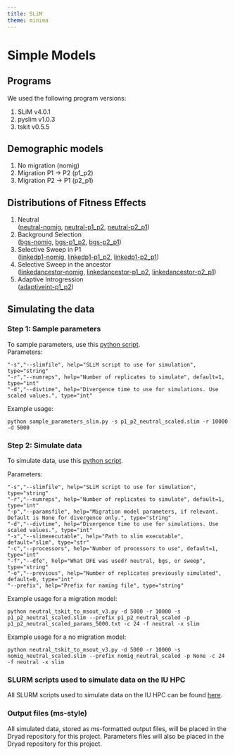 ```yaml
---
title: SLiM
theme: minima
---
```


# Simple Models

## Programs
We used the following program versions:
1. SLiM v4.0.1
2. pyslim v1.0.3
3. tskit v0.5.5

## Demographic models
1. No migration (nomig)
2. Migration P1 -> P2 (p1_p2)
3. Migration P2 -> P1 (p2_p1)  

## Distributions of Fitness Effects
1. Neutral  
([neutral-nomig](https://github.com/meganlsmith/selectionandmigration/blob/main/scripts/slim/simple/nomig_neutral_scaled.slim), [neutral-p1_p2](https://github.com/meganlsmith/selectionandmigration/blob/main/scripts/slim/simple/p1_p2_neutral_scaled.slim), [neutral-p2_p1](https://github.com/meganlsmith/selectionandmigration/blob/main/scripts/slim/simple/p2_p1_neutral_scaled.slim))  
2. Background Selection  
([bgs-nomig](https://github.com/meganlsmith/selectionandmigration/blob/main/scripts/slim/simple/nomig_bgs_scaled.slim), [bgs-p1_p2](https://github.com/meganlsmith/selectionandmigration/blob/main/scripts/slim/simple/p1_p2_bgs_scaled.slim), [bgs-p2_p1](https://github.com/meganlsmith/selectionandmigration/blob/main/scripts/slim/simple/p2_p1_bgs_scaled.slim))  
3. Selective Sweep in P1  
([linkedp1-nomig](https://github.com/meganlsmith/selectionandmigration/blob/main/scripts/slim/simple/nomig_linkedp1_scaled.slim), [linkedp1-p1_p2](https://github.com/meganlsmith/selectionandmigration/blob/main/scripts/slim/simple/p1_p2_linkedp1_scaled.slim), [linkedp1-p2_p1](https://github.com/meganlsmith/selectionandmigration/blob/main/scripts/slim/simple/p2_p1_linkedp1_scaled.slim))  
4. Selective Sweep in the ancestor  
([linkedancestor-nomig](https://github.com/meganlsmith/selectionandmigration/blob/main/scripts/slim/simple/nomig_linkedancestor_scaled.slim), [linkedancestor-p1_p2](https://github.com/meganlsmith/selectionandmigration/blob/main/scripts/slim/simple/p1_p2_linkedancestor_scaled.slim), [linkedancestor-p2_p1](https://github.com/meganlsmith/selectionandmigration/blob/main/scripts/slim/simple/p2_p1_linkedancestor_scaled.slim))  
5. Adaptive Introgression  
([adaptiveint-p1_p2](https://github.com/meganlsmith/selectionandmigration/blob/main/scripts/slim/simple/p1_p2_adaptiveint_scaled.slim))  

## Simulating the data

### Step 1: Sample parameters

To sample parameters, use this [python script](https://github.com/meganlsmith/selectionandmigration/blob/main/scripts/python/sample_parameters_slim.py).  
Parameters:

```
"-s","--slimfile", help="SLiM script to use for simulation", type="string"
"-r","--numreps", help="Number of replicates to simulate", default=1, type="int"
"-d","--divtime", help="Divergence time to use for simulations. Use scaled values.", type="int"
```
Example usage:  
```
python sample_parameters_slim.py -s p1_p2_neutral_scaled.slim -r 10000 -d 5000
```

### Step 2: Simulate data

To simulate data, use this [python script](https://github.com/meganlsmith/selectionandmigration/blob/main/scripts/python/neutral_tskit_to_msout_v3.py).

Parameters:
```
"-s","--slimfile", help="SLiM script to use for simulation", type="string"
"-r","--numreps", help="Number of replicates to simulate", default=1, type="int"
"-p","--paramsfile", help="Migration model parameters, if relevant. Default is None for divergence only.", type="string"
"-d","--divtime", help="Divergence time to use for simulations. Use scaled values.", type="int"
"-x","--slimexecutable", help="Path to slim executable", default="slim", type="str"
"-c","--processors", help="Number of processors to use", default=1, type="int"
"-f","--dfe", help="What DFE was used? neutral, bgs, or sweep", type="string"
"-o","--previous", help="Number of replicates previously simulated", default=0, type="int"
"--prefix", help="Prefix for naming file", type="string"
```
Example usage for a migration model:  
```
python neutral_tskit_to_msout_v3.py -d 5000 -r 10000 -s p1_p2_neutral_scaled.slim --prefix p1_p2_neutral_scaled -p p1_p2_neutral_scaled_params_5000.txt -c 24 -f neutral -x slim
```
Example usage for a no migration model:
```
python neutral_tskit_to_msout_v3.py -d 5000 -r 10000 -s nomig_neutral_scaled.slim --prefix nomig_neutral_scaled -p None -c 24 -f neutral -x slim
```

### SLURM scripts used to simulate data on the IU HPC

All SLURM scripts used to simulate data on the IU HPC can be found [here](https://github.com/meganlsmith/selectionandmigration/blob/main/scripts/slurm/slim_simple).

### Output files (ms-style)

All simulated data, stored as ms-formatted output files, will be placed in the Dryad repository for this project.
Parameters files will also be placed in the Dryad repository for this project.